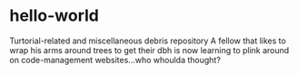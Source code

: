 # hello-world
Turtorial-related and miscellaneous debris repository
A fellow that likes to wrap his arms around trees to get their dbh is now learning to plink around on code-management websites...who whoulda thought?
